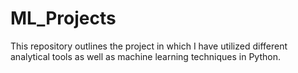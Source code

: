 # ML_Projects
This repository outlines the project in which I have utilized different analytical tools as well as machine learning techniques in Python.
